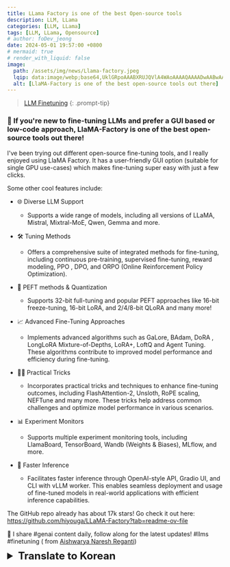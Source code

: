 ```yaml
---
title: LLama Factory is one of the best Open-source tools
description: LLM, LLama
categories: [LLM, LLama]
tags: [LLM, LLama, Opensource]
# author: foDev_jeong
date: 2024-05-01 19:57:00 +0800
# mermaid: true
# render_with_liquid: false
image:
  path: /assets/img/news/Llama-factory.jpeg
  lqip: data:image/webp;base64,UklGRpoAAABXRUJQVlA4WAoAAAAQAAAADwAABwAAQUxQSDIAAAARL0AmbZurmr57yyIiqE8oiG0bejIYEQTgqiDA9vqnsUSI6H+oAERp2HZ65qP/VIAWAFZQOCBCAAAA8AEAnQEqEAAIAAVAfCWkAALp8sF8rgRgAP7o9FDvMCkMde9PK7euH5M1m6VWoDXf2FkP3BqV0ZYbO6NA/VFIAAAA
  alt: [LlaMA-Factory is one of the best open-source tools out there]
---
```


> [LLM Finetuning](https://github.com/lxe/simple-llm-finetuner?tab=readme-ov-file)
{: .prompt-tip}

### 🎊 If you're new to fine-tuning LLMs and prefer a GUI based or low-code approach, LlaMA-Factory is one of the best open-source tools out there!

I've been trying out different open-source fine-tuning tools, and I really enjoyed using LlaMA Factory. It has a user-friendly GUI option (suitable for single GPU use-cases) which makes fine-tuning super easy with just a few clicks.

Some other cool features include:

+ 🌐 Diverse LLM Support 
  + Supports a wide range of models, including all versions of LLaMA, Mistral, Mixtral-MoE, Qwen, Gemma and more. 

+ 🛠 Tuning Methods
  + Offers a comprehensive suite of integrated methods for fine-tuning, including continuous pre-training, supervised fine-tuning, reward modeling, PPO , DPO, and ORPO (Online Reinforcement Policy Optimization). 

+ 🔎 PEFT methods & Quantization
  + Supports 32-bit full-tuning and popular PEFT approaches like 16-bit freeze-tuning, 16-bit LoRA, and 2/4/8-bit QLoRA and many more! 

+ 📈 Advanced Fine-Tuning Approaches
  + Implements advanced algorithms such as GaLore, BAdam, DoRA , LongLoRA Mixture-of-Depths, LoRA+, LoftQ and Agent Tuning. These algorithms contribute to improved model performance and efficiency during fine-tuning.

+ 🧝‍♀️ Practical Tricks
  + Incorporates practical tricks and techniques to enhance fine-tuning outcomes, including FlashAttention-2, Unsloth, RoPE scaling, NEFTune and many more. These tricks help address common challenges and optimize model performance in various scenarios.

+ 📊 Experiment Monitors
  + Supports multiple experiment monitoring tools, including LlamaBoard, TensorBoard, Wandb (Weights & Biases), MLflow, and more. 

+ 🚀 Faster Inference
  + Facilitates faster inference through OpenAI-style API, Gradio UI, and CLI with vLLM worker. This enables seamless deployment and usage of fine-tuned models in real-world applications with efficient inference capabilities.

The GitHub repo already has about 17k stars! Go check it out here: <https://github.com/hiyouga/LLaMA-Factory?tab=readme-ov-file>

🚨 I share #genai content daily, follow along for the latest updates! #llms #finetuning ( from [Aishwarya Naresh Reganti](https://www.linkedin.com/in/areganti/recent-activity/all/))

<details markdown="1">
<summary style= "font-size:24px; line-height:24px; font-weight:bold; cursor:pointer;" > Translate to Korean </summary>

* * * 

### 🎊 LLM을 미세 조정하는 것이 처음이고 GUI 기반 또는 로우 코드 접근 방식을 선호하는 경우 LlaMA-Factory는 최고의 오픈 소스 도구 중 하나입니다!

다양한 오픈 소스 미세 조정 도구를 사용해 보았고 LlaMA Factory를 사용하는 것이 정말 즐거웠습니다. 사용자 친화적인 GUI 옵션(단일 GPU 사용 사례에 적합)이 있어 몇 번의 클릭만으로 매우 쉽게 미세 조정할 수 있습니다.

다른 멋진 기능은 다음과 같습니다.

+ 🌐 다양한 LLM 지원 
  + LLaMA, Mistral, Mixtral-MoE, Qwen, Gemma 등의 모든 버전을 포함한 다양한 모델을 지원합니다. 

+ 🛠 튜닝 방법
  + 지속적인 사전 학습, 지도 미세 조정, 보상 모델링, PPO, DPO 및 ORPO(Online Reinforcement Policy Optimization)를 포함하여 미세 조정을 위한 포괄적인 통합 방법 제품군을 제공합니다. 

+ 🔎 PEFT 방법 & 양자화
  + 32비트 풀 튜닝 및 16비트 동결 튜닝, 16비트 LoRA 및 2/4/8비트 QLoRA 등과 같은 널리 사용되는 PEFT 접근 방식을 지원합니다! 

+ 📈 고급 미세 조정 접근 방식
  + GaLore, BAdam, DoRA, LongLoRA Mixture-of-Depths, LoRA+, LoftQ 및 Agent Tuning과 같은 고급 알고리즘을 구현합니다. 이러한 알고리즘은 미세 조정 중에 모델 성능과 효율성을 개선하는 데 기여합니다.

+ 🧝 ♀️ 실용적인 트릭
  + FlashAttention-2, Unsloth, RoPE 스케일링, NEFTune 등을 포함한 미세 조정 결과를 향상시키기 위해 실용적인 트릭과 기술을 통합합니다. 이러한 트릭은 일반적인 문제를 해결하고 다양한 시나리오에서 모델 성능을 최적화하는 데 도움이 됩니다.

+ 📊 실험 모니터
  + LlamaBoard, TensorBoard, Wandb(가중치 및 편향), MLflow 등을 포함한 여러 실험 모니터링 도구를 지원합니다. 

+ 🚀 더 빠른 추론
  + vLLM 작업자를 사용하여 OpenAI 스타일 API, Gradio UI 및 CLI를 통해 더 빠른 추론을 용이하게 합니다. 이를 통해 효율적인 추론 기능을 통해 실제 애플리케이션에서 미세 조정된 모델을 원활하게 배포하고 사용할 수 있습니다.

GitHub 저장소에는 이미 약 17개의 별이 있습니다! 여기에서 확인하십시오 : <https://github.com/hiyouga/LLaMA-Factory?tab=readme-ov-file>

</details>